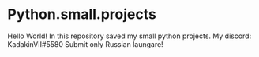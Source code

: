 # Python.small.projects
Hello World! In this repository saved my small python projects.
My discord: KadakinVII#5580
Submit only Russian laungare!
